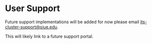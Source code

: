 # User Support

Future support implementations will be added for now please email its-cluster-support@siue.edu.

This will likely link to a future support portal.
